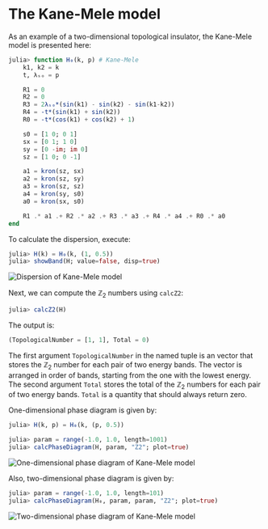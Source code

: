 # The Kane-Mele model

As an example of a two-dimensional topological insulator, the Kane-Mele model is presented here:

```julia
julia> function H₀(k, p) # Kane-Mele
    k1, k2 = k
    t, λₛₒ = p

    R1 = 0
    R2 = 0
    R3 = 2λₛₒ*(sin(k1) - sin(k2) - sin(k1-k2))
    R4 = -t*(sin(k1) + sin(k2))
    R0 = -t*(cos(k1) + cos(k2) + 1)

    s0 = [1 0; 0 1]
    sx = [0 1; 1 0]
    sy = [0 -im; im 0]
    sz = [1 0; 0 -1]

    a1 = kron(sz, sx)
    a2 = kron(sz, sy)
    a3 = kron(sz, sz)
    a4 = kron(sy, s0)
    a0 = kron(sx, s0)

    R1 .* a1 .+ R2 .* a2 .+ R3 .* a3 .+ R4 .* a4 .+ R0 .* a0
end
```

To calculate the dispersion, execute:

```julia
julia> H(k) = H₀(k, (1, 0.5))
julia> showBand(H; value=false, disp=true)
```

![Dispersion of Kane-Mele model](https://github.com/KskAdch/TopologicalNumbers.jl/assets/139373570/2e82e405-aaa3-4851-bd71-5ba12b1c6b3c)


Next, we can compute the $\mathbb{Z}_2$ numbers using `calcZ2`:

```julia
julia> calcZ2(H)
```

The output is:

```julia
(TopologicalNumber = [1, 1], Total = 0)
```

The first argument `TopologicalNumber` in the named tuple is an vector that stores the $\mathbb{Z}_2$ number for each pair of two energy bands. 
The vector is arranged in order of bands, starting from the one with the lowest energy.
The second argument `Total` stores the total of the $\mathbb{Z}_2$ numbers for each pair of two energy bands.
`Total` is a quantity that should always return zero.


One-dimensional phase diagram is given by:

```julia
julia> H(k, p) = H₀(k, (p, 0.5))

julia> param = range(-1.0, 1.0, length=1001)
julia> calcPhaseDiagram(H, param, "Z2"; plot=true)
```

![One-dimensional phase diagram of Kane-Mele model](https://github.com/KskAdch/TopologicalNumbers.jl/assets/139373570/a6b58620-9deb-4594-9c32-4a728a79c7d0)


Also, two-dimensional phase diagram is given by:

```julia
julia> param = range(-1.0, 1.0, length=101)
julia> calcPhaseDiagram(H₀, param, param, "Z2"; plot=true)
```


![Two-dimensional phase diagram of Kane-Mele model](https://github.com/KskAdch/TopologicalNumbers.jl/assets/139373570/a5a3e842-ec96-4da5-8e0c-f03a2b551ed3)